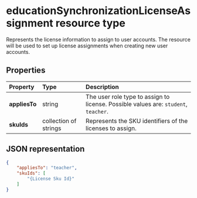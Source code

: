 # educationSynchronizationLicenseAssignment resource type

Represents the license information to assign to user accounts. The resource will be used to set up license assignments when creating new user accounts.

## Properties

| Property | Type | Description |
|:-|:-|:-|
| **appliesTo** | string | The user role type to assign to license. Possible values are: `student`, `teacher`.         |
| **skuIds** | collection of strings |  Represents the SKU identifiers of the licenses to assign.        |

## JSON representation

```json
{
    "appliesTo": "teacher",
    "skuIds": [
        "{License Sku Id}"
    ]
}
```
